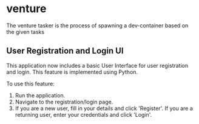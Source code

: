 # venture
The venture tasker is the process of spawning a dev-container based on the given tasks

## User Registration and Login UI
This application now includes a basic User Interface for user registration and login. This feature is implemented using Python. 

To use this feature:
1. Run the application.
2. Navigate to the registration/login page.
3. If you are a new user, fill in your details and click 'Register'. If you are a returning user, enter your credentials and click 'Login'.
